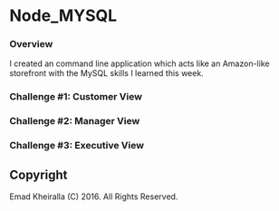 # Node_MYSQL

### Overview

I created an command line application which acts like an Amazon-like storefront with the MySQL skills I learned this week.

### Challenge #1: Customer View 

### Challenge #2: Manager View 

### Challenge #3: Executive View

## Copyright
Emad Kheiralla (C) 2016. All Rights Reserved.
